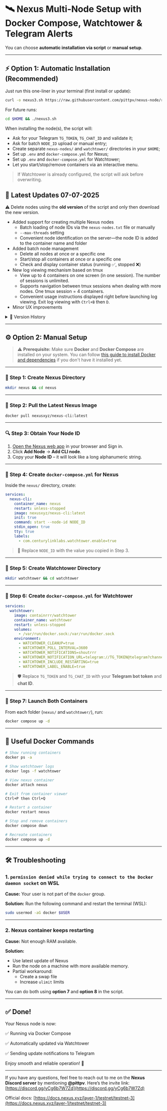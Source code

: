 # 🛰️ Nexus Multi-Node Setup with Docker Compose, Watchtower & Telegram Alerts

You can choose **automatic installation via script** or **manual setup**.

---

## ⚡️ Option 1: Automatic Installation (Recommended)

Just run this one-liner in your terminal (first install or update):

```bash
curl -o nexus3.sh https://raw.githubusercontent.com/pittpv/nexus-node/refs/heads/main/nexus3.sh && chmod +x nexus3.sh && ./nexus3.sh
```

For future runs:

```bash
cd $HOME && ./nexus3.sh
```

When installing the node(s), the script will:

* Ask for your Telegram `TG_TOKEN`, `TG_CHAT_ID` and validate it;
* Ask for batch `NODE_ID` upload or manual entry;
* Create separate `nexus-nodes/` and `watchtower/` directories in your `$HOME`;
* Set up `.env` and `docker-compose.yml` for Nexus;
* Set up `.env` and `docker-compose.yml` for Watchtower;
* Let you start/stop/remove containers via an interactive menu.

> If Watchtower is already configured, the script will ask before overwriting.

## 📌 Latest Updates 07-07-2025  
⚠️ Delete nodes using the **old version** of the script and only then download the new version.

- Added support for creating multiple Nexus nodes
  - Batch loading of node IDs via the `nexus-nodes.txt` file or manually
  - `--max-threads` setting
  - Convenient node identification on the server—the node ID is added to the container name and folder
- Added batch node management
  - Delete all nodes at once or a specific one
  - Start/stop all containers at once or a specific one
  - Check and display container status (running ✅, stopped ❌)
- New log viewing mechanism based on tmux
  - View up to 4 containers on one screen (in one session). The number of sessions is unlimited.
  - Supports navigation between tmux sessions when dealing with more nodes. One tmux session = 4 containers.
  - Convenient usage instructions displayed right before launching log viewing. Exit log viewing with `Ctrl+B` then `D`.
- Minor UX improvements

<details>
<summary>📅 Version History</summary>

### 04-07-2025
- Added a function to check machine resources and calculate recommended value for --max-threads parameter. Thanks to **@leznoxx** (Discord) for the function idea
- Updated main menu order
- Minor UX improvements

### 03-07-2025
- Added multi-thread support `--max-threads` to node installation function (**for powerful machines**)
  - Value is saved to .env file
- Added automatic download of latest Nexus image and Watchtower during node installation
- Added a Docker installation check before setting up the node (for users who are unsure whether Docker is installed on their system).
- Enhanced the create/delete swap file function for compatibility with both WSL and standard Ubuntu.

### 02-07-2025  
- Added the function of creating and deleting a swap file. 
  - You can create a file of 8, 16, 32 GB.
  - It will show if the file already exists and its size.
- Added the function of increasing ulimit (file descriptor limit)
  - Increases for the current session to a maximum value of 65535
  - Shows the previous limit

### 01-07-2025  
**Improvements:**
- After exiting the container view, the terminal is cleared and returns to the menu.
- When deleting a node, there is an additional prompt to delete Watchtower (can be skipped if it's used by other containers).
- Watchtower container is removed from Stop/Start—the command now only applies to the node container.

### 30-06-2025  
- Added a function to view the node container
- Minor improvements

</details>

---

## ⚙️ Option 2: Manual Setup

> ⚠️ **Prerequisite:**
> Make sure **Docker** and **Docker Compose** are installed on your system.
> You can follow [this guide to install Docker and dependencies](https://github.com/pittpv/sepolia-auto-install/blob/main/en/Install-Dependecies.md) if you don't have it installed yet.

---

### 📁 Step 1: Create Nexus Directory

```bash
mkdir nexus && cd nexus
```

---

### 🐳 Step 2: Pull the Latest Nexus Image

```bash
docker pull nexusxyz/nexus-cli:latest
```

---

### 🔍 Step 3: Obtain Your Node ID

1. [Open the Nexus web app](https://app.nexus.xyz/nodes) in your browser and Sign in.
2. Click **Add Node** → **Add CLI node**.
3. Copy your **Node ID** – it will look like a long alphanumeric string.

---

### 📄 Step 4: Create `docker-compose.yml` for Nexus

Inside the `nexus/` directory, create:

```yaml
services:
  nexus-cli:
    container_name: nexus
    restart: unless-stopped
    image: nexusxyz/nexus-cli:latest
    init: true
    command: start --node-id NODE_ID
    stdin_open: true
    tty: true
    labels:
      - com.centurylinklabs.watchtower.enable=true
```

> 🔁 Replace `NODE_ID` with the value you copied in Step 3.

---

### 📁 Step 5: Create Watchtower Directory

```bash
mkdir watchtower && cd watchtower
```

---

### 📄 Step 6: Create `docker-compose.yml` for Watchtower

```yaml
services:
  watchtower:
    image: containrrr/watchtower
    container_name: watchtower
    restart: unless-stopped
    volumes:
      - /var/run/docker.sock:/var/run/docker.sock
    environment:
      - WATCHTOWER_CLEANUP=true
      - WATCHTOWER_POLL_INTERVAL=3600
      - WATCHTOWER_NOTIFICATIONS=shoutrrr
      - WATCHTOWER_NOTIFICATION_URL=telegram://TG_TOKEN@telegram?channels=TG_CHAT_ID
      - WATCHTOWER_INCLUDE_RESTARTING=true
      - WATCHTOWER_LABEL_ENABLE=true
```

> 🛡️ Replace `TG_TOKEN` and `TG_CHAT_ID` with your **Telegram bot token** and **chat ID**.

---

### 🚀 Step 7: Launch Both Containers

From each folder (`nexus/` and `watchtower/`), run:

```bash
docker compose up -d
```

---

## 🔧 Useful Docker Commands

```bash
# Show running containers
docker ps -a

# Show watchtower logs
docker logs -f watchtower

# View nexus container
docker attach nexus

# Exit from container viewer
Ctrl+P then Ctrl+Q

# Restart a container
docker restart nexus

# Stop and remove containers
docker compose down

# Recreate containers
docker compose up -d
```

---

## 🛠️ Troubleshooting

### 1. `permission denied while trying to connect to the Docker daemon socket` on WSL

**Cause:** Your user is not part of the `docker` group.

**Solution:**
Run the following command and restart the terminal (WSL):

```bash
sudo usermod -aG docker $USER
```

---

### 2. Nexus container keeps restarting

**Cause:** Not enough RAM available.

**Solution:**
* Use latest update of Nexus
* Run the node on a machine with more available memory.
* Partial workaround:
  * Create a swap file
  * Increase `ulimit` limits

You can do both using **option 7** and **option 8** in the script.

---

## ✅ Done!

Your Nexus node is now:

✅ Running via Docker Compose

✅ Automatically updated via Watchtower

✅ Sending update notifications to Telegram

Enjoy smooth and reliable operation! 🚀

---

If you have any questions, feel free to reach out to me on the **Nexus Discord server** by mentioning **@pittpv**.
Here’s the invite link: [https://discord.gg/yCg6b7W7Zd](https://discord.gg/yCg6b7W7Zd)

Official docs: [https://docs.nexus.xyz/layer-1/testnet/testnet-3](https://docs.nexus.xyz/layer-1/testnet/testnet-3)

